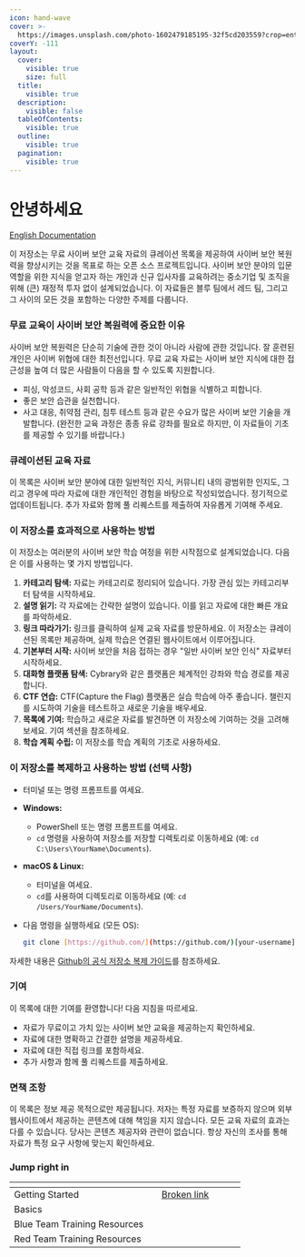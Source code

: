 ```yaml
---
icon: hand-wave
cover: >-
  https://images.unsplash.com/photo-1602479185195-32f5cd203559?crop=entropy&cs=srgb&fm=jpg&ixid=M3wxOTcwMjR8MHwxfHNlYXJjaHwxMHx8c291dGglMjBrb3JlYXxlbnwwfHx8fDE3MzkyNjMzNDJ8MA&ixlib=rb-4.0.3&q=85
coverY: -111
layout:
  cover:
    visible: true
    size: full
  title:
    visible: true
  description:
    visible: false
  tableOfContents:
    visible: true
  outline:
    visible: true
  pagination:
    visible: true
---
```


# 안녕하세요

[English Documentation](./)

이 저장소는 무료 사이버 보안 교육 자료의 큐레이션 목록을 제공하여 사이버 보안 복원력을 향상시키는 것을 목표로 하는 오픈 소스 프로젝트입니다. 사이버 보안 분야의 입문 역할을 위한 지식을 얻고자 하는 개인과 신규 입사자를 교육하려는 중소기업 및 조직을 위해 (큰) 재정적 투자 없이 설계되었습니다. 이 자료들은 블루 팀에서 레드 팀, 그리고 그 사이의 모든 것을 포함하는 다양한 주제를 다룹니다.

### 무료 교육이 사이버 보안 복원력에 중요한 이유

사이버 보안 복원력은 단순히 기술에 관한 것이 아니라 사람에 관한 것입니다. 잘 훈련된 개인은 사이버 위협에 대한 최전선입니다. 무료 교육 자료는 사이버 보안 지식에 대한 접근성을 높여 더 많은 사람들이 다음을 할 수 있도록 지원합니다.

* 피싱, 악성코드, 사회 공학 등과 같은 일반적인 위협을 식별하고 피합니다.
* 좋은 보안 습관을 실천합니다.
* 사고 대응, 취약점 관리, 침투 테스트 등과 같은 수요가 많은 사이버 보안 기술을 개발합니다. (완전한 교육 과정은 종종 유료 강좌를 필요로 하지만, 이 자료들이 기초를 제공할 수 있기를 바랍니다.)

### 큐레이션된 교육 자료

이 목록은 사이버 보안 분야에 대한 일반적인 지식, 커뮤니티 내의 광범위한 인지도, 그리고 경우에 따라 자료에 대한 개인적인 경험을 바탕으로 작성되었습니다. 정기적으로 업데이트됩니다. 추가 자료와 함께 풀 리퀘스트를 제출하여 자유롭게 기여해 주세요.

### 이 저장소를 효과적으로 사용하는 방법

이 저장소는 여러분의 사이버 보안 학습 여정을 위한 시작점으로 설계되었습니다. 다음은 이를 사용하는 몇 가지 방법입니다.

1. **카테고리 탐색:** 자료는 카테고리로 정리되어 있습니다. 가장 관심 있는 카테고리부터 탐색을 시작하세요.
2. **설명 읽기:** 각 자료에는 간략한 설명이 있습니다. 이를 읽고 자료에 대한 빠른 개요를 파악하세요.
3. **링크 따라가기:** 링크를 클릭하여 실제 교육 자료를 방문하세요. 이 저장소는 큐레이션된 목록만 제공하며, 실제 학습은 연결된 웹사이트에서 이루어집니다.
4. **기본부터 시작:** 사이버 보안을 처음 접하는 경우 "일반 사이버 보안 인식" 자료부터 시작하세요.
5. **대화형 플랫폼 탐색:** Cybrary와 같은 플랫폼은 체계적인 강좌와 학습 경로를 제공합니다.
6. **CTF 연습:** CTF(Capture the Flag) 플랫폼은 실습 학습에 아주 좋습니다. 챌린지를 시도하여 기술을 테스트하고 새로운 기술을 배우세요.
7. **목록에 기여:** 학습하고 새로운 자료를 발견하면 이 저장소에 기여하는 것을 고려해 보세요. 기여 섹션을 참조하세요.
8. **학습 계획 수립:** 이 저장소를 학습 계획의 기초로 사용하세요.

### 이 저장소를 복제하고 사용하는 방법 (선택 사항)

* 터미널 또는 명령 프롬프트를 여세요.
* **Windows:**
  * PowerShell 또는 명령 프롬프트를 여세요.
  * `cd` 명령을 사용하여 저장소를 저장할 디렉토리로 이동하세요 (예: `cd C:\Users\YourName\Documents`).
* **macOS & Linux:**
  * 터미널을 여세요.
  * `cd`를 사용하여 디렉토리로 이동하세요 (예: `cd /Users/YourName/Documents`).
*   다음 명령을 실행하세요 (모든 OS):

    ```bash
    git clone [https://github.com/](https://github.com/)[your-username]/[repository-name].git
    ```

자세한 내용은 [Github의 공식 저장소 복제 가이드](https://docs.github.com/en/repositories/creating-and-managing-repositories/cloning-a-repository)를 참조하세요.

### 기여

이 목록에 대한 기여를 환영합니다! 다음 지침을 따르세요.

* 자료가 무료이고 가치 있는 사이버 보안 교육을 제공하는지 확인하세요.
* 자료에 대한 명확하고 간결한 설명을 제공하세요.
* 자료에 대한 직접 링크를 포함하세요.
* 추가 사항과 함께 풀 리퀘스트를 제출하세요.

### 면책 조항

이 목록은 정보 제공 목적으로만 제공됩니다. 저자는 특정 자료를 보증하지 않으며 외부 웹사이트에서 제공하는 콘텐츠에 대해 책임을 지지 않습니다. 모든 교육 자료의 효과는 다를 수 있습니다. 당사는 콘텐츠 제공자와 관련이 없습니다. 항상 자신의 조사를 통해 자료가 특정 요구 사항에 맞는지 확인하세요.

### Jump right in

<table data-view="cards"><thead><tr><th></th><th></th><th data-type="content-ref"></th><th data-hidden data-card-cover data-type="files"></th><th data-hidden></th><th data-hidden data-card-target data-type="content-ref"></th></tr></thead><tbody><tr><td>Getting Started</td><td></td><td><a href="broken-reference">Broken link</a></td><td></td><td></td><td></td></tr><tr><td>Basics</td><td></td><td></td><td></td><td></td><td></td></tr><tr><td>Blue Team Training Resources</td><td></td><td></td><td></td><td></td><td></td></tr><tr><td>Red Team Training Resources</td><td></td><td></td><td></td><td></td><td></td></tr></tbody></table>
